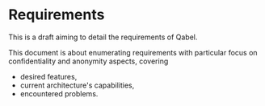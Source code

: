 # Requirements

This is a draft aiming to detail the requirements of Qabel.

This document is about enumerating requirements with particular focus
on confidentiality and anonymity aspects, covering

* desired features,
* current architecture's capabilities,
* encountered problems.

